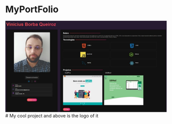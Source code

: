 # MyPortFolio

<img src="WhatsApp Image 2022-09-30 at 15.57.22.jpeg" alt="My cool logo"/>
# My cool project and above is the logo of it

